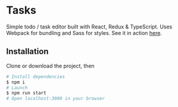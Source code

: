 # Tasks

Simple todo / task editor built with React, Redux & TypeScript. Uses Webpack for bundling and Sass for styles. 
See it in action [here](http://alltasks.herokuapp.com/).

## Installation

Clone or download the project, then

```sh
# Install dependencies
$ npm i
# Launch
$ npm run start
# Open localhost:3000 in your browser
```